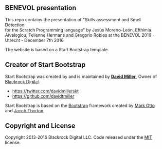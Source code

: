 ## BENEVOL presentation 

This repo contains the presentation of "Skills assessment and Smell Detection<br/>for the Scratch Programming language" by Jesús Moreno-León, Efthimia Aivaloglou, Felienne Hermans and Gregorio Robles at the BENEVOL 2016 - Utrecht - December 7th 2016

The website is based on a Start Bootstrap template

## Creator of Start Bootstrap

Start Bootstrap was created by and is maintained by **[David Miller](http://davidmiller.io/)**, Owner of [Blackrock Digital](http://blackrockdigital.io/).

* https://twitter.com/davidmillerskt
* https://github.com/davidtmiller

Start Bootstrap is based on the [Bootstrap](http://getbootstrap.com/) framework created by [Mark Otto](https://twitter.com/mdo) and [Jacob Thorton](https://twitter.com/fat).

## Copyright and License

Copyright 2013-2016 Blackrock Digital LLC. Code released under the [MIT](https://github.com/BlackrockDigital/startbootstrap-stylish-portfolio/blob/gh-pages/LICENSE) license.
